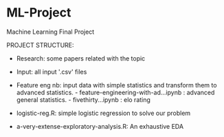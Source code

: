 # ML-Project
Machine Learning Final Project

PROJECT STRUCTURE:


 -  Research: some papers related with the topic
     
 - Input: all input '.csv' files

  - Feature eng nb: input data with simple statistics and transform them to advanced statistics.
        - feature-engineering-with-ad...ipynb : advanced general statistics.
        - fivethirty...ipynb : elo rating

  - logistic-reg.R: simple logistic regression to solve our problem 
  
  - a-very-extense-exploratory-analysis.R: An exhaustive EDA  
